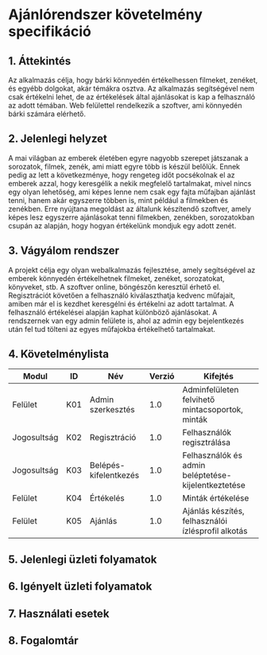 # Ajánlórendszer követelmény specifikáció

## 1. Áttekintés

Az alkalmazás célja, hogy bárki könnyedén értékelhessen filmeket, zenéket, és egyébb dolgokat, akár témákra osztva. Az alkalmazás segítségével nem csak értékelni lehet, de az értékelések által ajánlásokat is kap a felhasználó az adott témában. Web felülettel rendelkezik a szoftver, ami könnyedén bárki számára elérhető. 

## 2. Jelenlegi helyzet

A mai világban az emberek életében egyre nagyobb szerepet játszanak a sorozatok, filmek, zenék, ami miatt egyre több is készül belőlük. Ennek pedig az lett a következménye, hogy rengeteg időt pocsékolnak el az emberek azzal, hogy keresgélik a nekik megfelelő tartalmakat, mivel nincs egy olyan lehetőség, ami képes lenne nem csak egy fajta műfajban ajánlást tenni, hanem akár egyszerre többen is, mint például a filmekben és zenékben. Erre nyújtana megoldást az általunk készítendő szoftver, amely képes lesz egyszerre ajánlásokat tenni filmekben, zenékben, sorozatokban csupán az alapján, hogy hogyan értékelünk mondjuk egy adott zenét.

## 3. Vágyálom rendszer

A projekt célja egy olyan webalkalmazás fejlesztése, amely segítségével az emberek könnyedén értékelhetnek filmeket, zenéket, sorozatokat, könyveket, stb. A szoftver online, böngészőn keresztül érhető el. Regisztrációt követően a felhasználó kiválaszthatja kedvenc műfajait, amiben már el is kezdhet keresgélni és értékelni az adott tartalmat. A felhasználó értékelései alapján kaphat különböző ajánlásokat. A rendszernek van egy admin felülete is, ahol az admin egy bejelentkezés után fel tud tölteni az egyes műfajokba értékelhető tartalmakat.

## 4. Követelménylista

| Modul | ID  | Név | Verzió | Kifejtés |
|---|---|---|---|---|
| Felület | K01 | Admin  szerkesztés | 1.0| Adminfelületen felvihető mintacsoportok, minták |
| Jogosultság | K02 | Regisztráció | 1.0 | Felhasználók regisztrálása |
| Jogosultság | K03 | Belépés-kifelentkezés | 1.0 | Felhasználók és admin beléptetése-kijelentkeztetése |
| Felület | K04 | Értékelés | 1.0 | Minták értékelése |
| Felület | K05 | Ajánlás | 1.0 | Ajánlás készítés, felhasználói ízlésprofil alkotás |

## 5. Jelenlegi üzleti folyamatok


## 6. Igényelt üzleti folyamatok


## 7. Használati esetek


## 8. Fogalomtár

